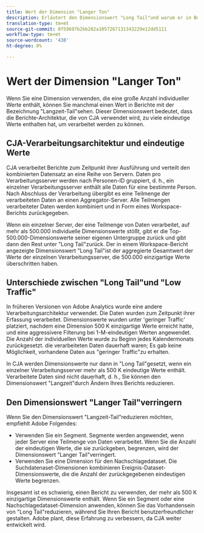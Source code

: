 ```yaml
---
title: Wert der Dimension "Langer Ton"
description: Erläutert den Dimensionswert "Long Tail"und warum er in Berichte angezeigt wird.
translation-type: tm+mt
source-git-commit: 8f59697b2bb282a1057267131343229e12dd5111
workflow-type: tm+mt
source-wordcount: '438'
ht-degree: 0%

---
```



# Wert der Dimension &quot;Langer Ton&quot;

Wenn Sie eine Dimension verwenden, die eine große Anzahl individueller Werte enthält, können Sie manchmal einen Wert in Berichte mit der Bezeichnung &quot;Langzeit-Tail&quot;sehen. Dieser Dimensionswert bedeutet, dass die Berichte-Architektur, die von CJA verwendet wird, zu viele eindeutige Werte enthalten hat, um verarbeitet werden zu können.

## CJA-Verarbeitungsarchitektur und eindeutige Werte

CJA verarbeitet Berichte zum Zeitpunkt ihrer Ausführung und verteilt den kombinierten Datensatz an eine Reihe von Servern. Daten pro Verarbeitungsserver werden nach Personen-ID gruppiert, d. h., ein einzelner Verarbeitungsserver enthält alle Daten für eine bestimmte Person. Nach Abschluss der Verarbeitung übergibt es eine Teilmenge der verarbeiteten Daten an einen Aggregator-Server. Alle Teilmengen verarbeiteter Daten werden kombiniert und in Form eines Workspace-Berichts zurückgegeben.

Wenn ein einzelner Server, der eine Teilmenge von Daten verarbeitet, auf mehr als 500.000 individuelle Dimensionswerte stößt, gibt er die Top-500.000-Dimensionswerte seiner eigenen Untergruppe zurück und gibt dann den Rest unter &quot;Long Tail&quot;zurück. Der in einem Workspace-Bericht angezeigte Dimensionswert &quot;Long Tail&quot;ist der aggregierte Gesamtwert der Werte der einzelnen Verarbeitungsserver, die 500.000 einzigartige Werte überschritten haben.

## Unterschiede zwischen &quot;Long Tail&quot;und &quot;Low Traffic&quot;

In früheren Versionen von Adobe Analytics wurde eine andere Verarbeitungsarchitektur verwendet. Die Daten wurden zum Zeitpunkt ihrer Erfassung verarbeitet. Dimensionswerte wurden unter &#39;geringer Traffic&#39; platziert, nachdem eine Dimension 500 K einzigartige Werte erreicht hatte, und eine aggressivere Filterung bei 1-M-eindeutigen Werten angewendet. Die Anzahl der individuellen Werte wurde zu Beginn jedes Kalendermonats zurückgesetzt. die verarbeiteten Daten dauerhaft waren; Es gab keine Möglichkeit, vorhandene Daten aus &quot;geringer Traffic&quot;zu erhalten.

In CJA werden Dimensionswerte nur dann in &quot;Long Tail&quot;gesetzt, wenn ein einzelner Verarbeitungsserver mehr als 500 K eindeutige Werte enthält. Verarbeitete Daten sind nicht dauerhaft, d. h., Sie können den Dimensionswert &quot;Langzeit&quot;durch Ändern Ihres Berichts reduzieren.

## Den Dimensionswert &quot;Langer Tail&quot;verringern

Wenn Sie den Dimensionswert &quot;Langzeit-Tail&quot;reduzieren möchten, empfiehlt Adobe Folgendes:

* Verwenden Sie ein Segment. Segmente werden angewendet, wenn jeder Server eine Teilmenge von Daten verarbeitet. Wenn Sie die Anzahl der eindeutigen Werte, die sie zurückgeben, begrenzen, wird der Dimensionswert &quot;Langer Tail&quot;verringert.
* Verwenden Sie eine Dimension für den Nachschlagedataset. Die Suchdatenaset-Dimensionen kombinieren Ereignis-Dataset-Dimensionswerte, die die Anzahl der zurückgegebenen eindeutigen Werte begrenzen.

Insgesamt ist es schwierig, einen Bericht zu verwenden, der mehr als 500 K einzigartige Dimensionswerte enthält. Wenn Sie ein Segment oder eine Nachschlagedataset-Dimension anwenden, können Sie das Vorhandensein von &quot;Long Tail&quot;reduzieren, während Sie Ihren Bericht benutzerfreundlicher gestalten. Adobe plant, diese Erfahrung zu verbessern, da CJA weiter entwickelt wird.
